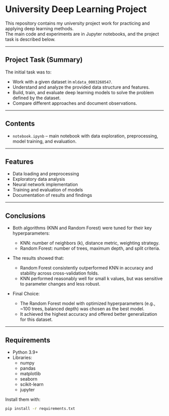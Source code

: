 # University Deep Learning Project

This repository contains my university project work for practicing and applying deep learning methods.  
The main code and experiments are in Jupyter notebooks, and the project task is described below.

---

## Project Task (Summary)
The initial task was to:
- Work with a given dataset in `mldata_0003260547`.
- Understand and analyze the provided data structure and features.
- Build, train, and evaluate deep learning models to solve the problem defined by the dataset.
- Compare different approaches and document observations.

---

## Contents
- `notebook.ipynb` – main notebook with data exploration, preprocessing, model training, and evaluation.

---

## Features
- Data loading and preprocessing
- Exploratory data analysis
- Neural network implementation
- Training and evaluation of models
- Documentation of results and findings

---

## Conclusions
- Both algorithms (KNN and Random Forest) were tuned for their key hyperparameters:
  - KNN: number of neighbors (k), distance metric, weighting strategy.
  - Random Forest: number of trees, maximum depth, and split criteria.

- The results showed that:
  - Random Forest consistently outperformed KNN in accuracy and stability across cross-validation folds.
  - KNN performed reasonably well for small k values, but was sensitive to parameter changes and less robust.

- Final Choice:
  - The Random Forest model with optimized hyperparameters (e.g., ~100 trees, balanced depth) was chosen as the best model.
  - It achieved the highest accuracy and offered better generalization for this dataset.

---

## Requirements
- Python 3.9+
- Libraries:
  - numpy
  - pandas
  - matplotlib
  - seaborn
  - scikit-learn
  - jupyter

Install them with:
```bash
pip install -r requirements.txt

